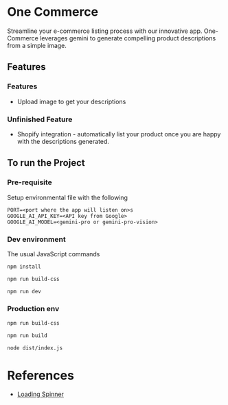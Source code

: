 # One Commerce

Streamline your e-commerce listing process with our innovative app. One-Commerce leverages gemini to generate compelling product descriptions from a simple image.

## Features

### Features

- Upload image to get your descriptions

### Unfinished Feature

- Shopify integration - automatically list your product once you are happy with the descriptions generated.

## To run the Project

### Pre-requisite

Setup environmental file with the following

```text
PORT=<port where the app will listen on>s
GOOGLE_AI_API_KEY=<API key from Google>
GOOGLE_AI_MODEL=<gemini-pro or gemini-pro-vision>
```

### Dev environment

The usual JavaScript commands

```bash
npm install

npm run build-css

npm run dev
```

### Production env

```bash
npm run build-css

npm run build

node dist/index.js
```

# References

- [Loading Spinner](https://icons8.com/icons/set/spinner)
